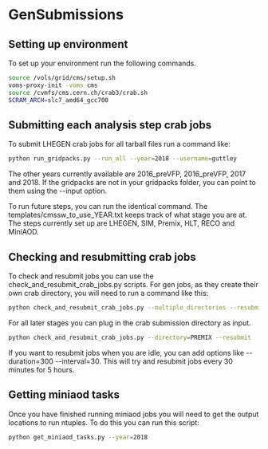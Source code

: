 # GenSubmissions

## Setting up environment

To set up your environment run the following commands.

```bash
source /vols/grid/cms/setup.sh 
voms-proxy-init -voms cms
source /cvmfs/cms.cern.ch/crab3/crab.sh
SCRAM_ARCH=slc7_amd64_gcc700
```

## Submitting each analysis step crab jobs

To submit LHEGEN crab jobs for all tarball files run a command like:

```bash
python run_gridpacks.py --run_all --year=2018 --username=guttley
```

The other years currently available are 2016_preVFP, 2016_preVFP, 2017 and 2018. If the gridpacks are not in your gridpacks folder, you can point to them using the --input option.

To run future steps, you can run the identical command. The templates/cmssw_to_use_YEAR.txt keeps track of what stage you are at. The steps currently set up are LHEGEN, SIM, Premix, HLT, RECO and MiniAOD.

## Checking and resubmitting crab jobs

To check and resubmit jobs you can use the check_and_resubmit_crab_jobs.py scripts. For gen jobs, as they create their own crab directory, you will need to run a command like this:

```bash
python check_and_resubmit_crab_jobs.py --multiple_directories --resubmit
```

For all later stages you can plug in the crab submission directory as input.

```bash
python check_and_resubmit_crab_jobs.py --directory=PREMIX --resubmit
```

If you want to resubmit jobs when you are idle, you can add options like --duration=300 --interval=30. This will try and resubmit jobs every 30 minutes for 5 hours.

## Getting miniaod tasks

Once you have finished running miniaod jobs you will need to get the output locations to run ntuples. To do this you can run this script:

```bash
python get_miniaod_tasks.py --year=2018
```

